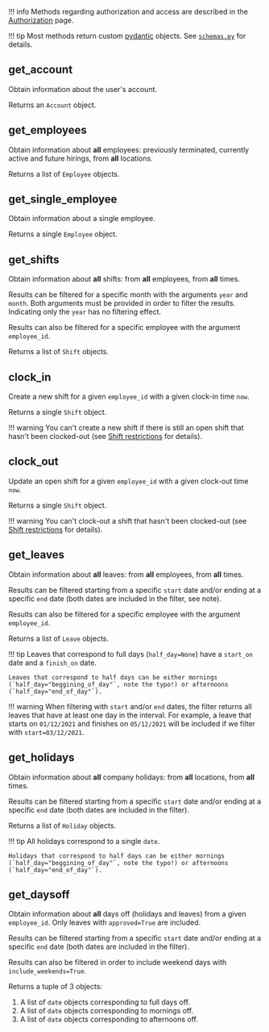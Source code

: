 !!! info
    Methods regarding authorization and access are described in the [Authorization](https://dribia.github.io/drifactorial/usage/authorization/) page.

!!! tip
    Most methods return custom [pydantic](https://pydantic-docs.helpmanual.io/) objects. See [`schemas.py`](https://github.com/dribia/drifactorial/blob/master/drifactorial/schemas.py) for details.

## get_account
Obtain information about the user's account.

Returns an `Account` object.

## get_employees
Obtain information about **all** employees: previously terminated, currently active and future hirings, from **all** locations.

Returns a list of `Employee` objects.

## get_single_employee
Obtain information about a single employee.

Returns a single `Employee` object.

## get_shifts
Obtain information about **all** shifts: from **all** employees, from **all** times.

Results can be filtered for a specific month with the arguments `year` and `month`. Both arguments must be provided in order
to filter the results. Indicating only the `year` has no filtering effect.

Results can also be filtered for a specific employee with the argument `employee_id`.

Returns a list of `Shift` objects.

## clock_in
Create a new shift for a given `employee_id` with a given clock-in time `now`. 

Returns a single `Shift` object.

!!! warning
    You can't create a new shift if there is still an open shift that hasn't been clocked-out (see [Shift restrictions](https://dribia.github.io/drifactorial/usage/shift_restrictions/) for details).

## clock_out
Update an open shift for a given `employee_id` with a given clock-out time `now`.

Returns a single `Shift` object.

!!! warning
    You can't clock-out a shift that hasn't been clocked-out (see [Shift restrictions](https://dribia.github.io/drifactorial/usage/shift_restrictions/) for details).

## get_leaves
Obtain information about **all** leaves: from **all** employees, from **all** times.

Results can be filtered starting from a specific `start` date and/or ending at a specific `end` date (both dates are included in the filter, see note). 

Results can also be filtered for a specific employee with the argument `employee_id`.

Returns a list of `Leave` objects.

!!! tip
    Leaves that correspond to full days (`half_day=None`) have a `start_on` date and a `finish_on` date.

    Leaves that correspond to half days can be either mornings (`half_day="beggining_of_day"`, note the typo!) or afternoons (`half_day="end_of_day"`).

!!! warning
    When filtering with `start` and/or `end` dates, the filter returns all leaves that have 
    at least one day in the interval. For example, a leave that starts on `01/12/2021` and 
    finishes on `05/12/2021` will be included if we filter with `start=03/12/2021`. 

## get_holidays
Obtain information about **all** company holidays: from **all** locations, from **all** times.

Results can be filtered starting from a specific `start` date and/or ending at a specific `end` date (both dates are included in the filter).

Returns a list of `Holiday` objects.

!!! tip
    All holidays correspond to a single `date`.

    Holidays that correspond to half days can be either mornings (`half_day="beggining_of_day"`, note the typo!) or afternoons (`half_day="end_of_day"`).

## get_daysoff
Obtain information about **all** days off (holidays and leaves) from a given `employee_id`. Only leaves with `approved=True` are included.

Results can be filtered starting from a specific `start` date and/or ending at a specific `end` date (both dates are included in the filter).

Results can also be filtered in order to include weekend days with `include_weekends=True`.

Returns a tuple of 3 objects:

1. A list of `date` objects corresponding to full days off. 
2. A list of `date` objects corresponding to mornings off.
3. A list of `date` objects corresponding to afternoons off.
